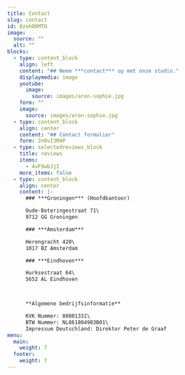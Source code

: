 ```yaml
---
title: Contact
slug: contact
id: 8zohO6MTO
image:
  source: ""
  alt: ""
blocks:
  - type: content_block
    align: left
    content: "## Neem ***contact*** op met onze studio."
    displaymedia: image
    youtube:
      image:
        source: images/aron-sophie.jpg
    form: ""
    image:
      source: images/aron-sophie.jpg
  - type: content_block
    align: center
    content: "## Contact formulier"
    form: 2nOvI3M4P
  - type: selectedreviews_block
    title: reviews
    items:
      - 4vF9wbJjI
    more_items: false
  - type: content_block
    align: center
    content: |-
      ### ***Groningen*** (Hoofdkantoor)

      Oude-Boteringestraat 71\
      9712 GG Groningen

      ### ***Amsterdam***

      Herengracht 420\
      1017 BZ Amsterdam

      ### ***Eindhoven***

      Hurksestraat 64\
      5652 AL Eindhoven



      **Algemene bedrijfsinformatie**

      KVK Nummer: 80801331\
      BTW Nummer: NL861804983B01\
      Impressum Deutschland: Direktor Peter de Graaf
menu:
  main:
    weight: 7
  footer:
    weight: 7
---
```

